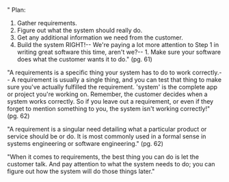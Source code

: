 " Plan:
1. Gather requirements.
2. Figure out what the system should really do.
3. Get any additional information we need from the customer.
4. Build the system RIGHT!-- We're paying a lot more attention to Step 1 in writing great software this time, aren't we?-- 1. Make sure your software does what the customer wants it to do." (pg. 61)

"A requirements is a specific thing your system has to do to work correctly.-- A requirement is usually a single thing, and you can test that thing to make sure you've actually fulfilled the requirement. 'system' is the complete app or project you're working on. Remember, the customer decides when a system works correctly. So if you leave out a requirement, or even if they forget to mention something to you, the system isn't working correctly!" (pg. 62)

"A requirement is a singular need detailing what a particular product or service should be or do. It is most commonly used in a formal sense in systems engineering or software engineering." (pg. 62)

"When it comes to requirements, the best thing you can do is let the customer talk. And pay attention to what the system needs to do; you can figure out how the system will do those things later."